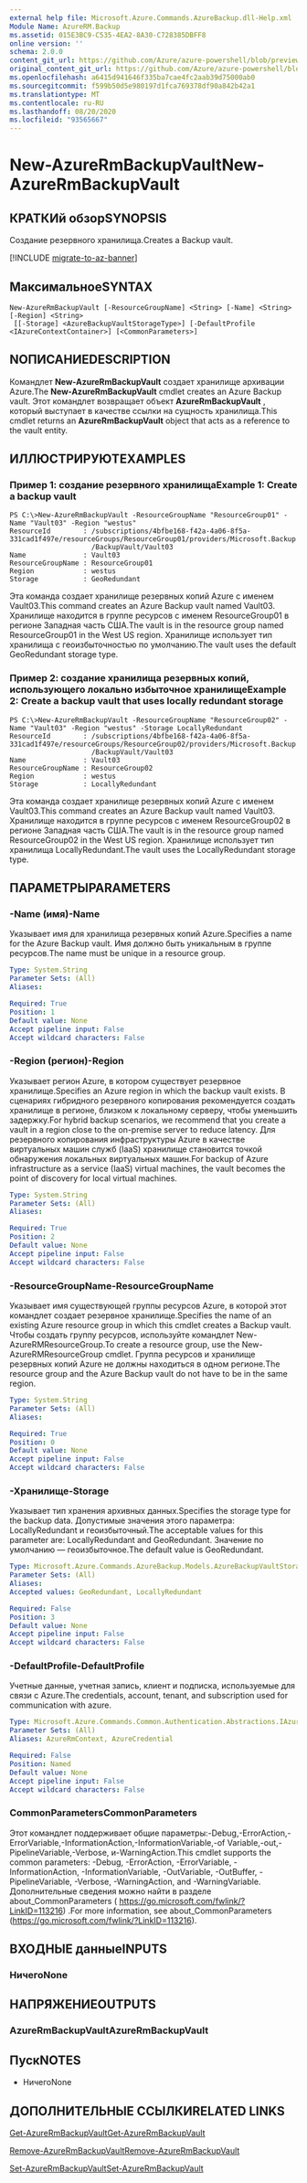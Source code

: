 ```yaml
---
external help file: Microsoft.Azure.Commands.AzureBackup.dll-Help.xml
Module Name: AzureRM.Backup
ms.assetid: 015E3BC9-C535-4EA2-8A30-C728385DBFF8
online version: ''
schema: 2.0.0
content_git_url: https://github.com/Azure/azure-powershell/blob/preview/src/ResourceManager/AzureBackup/Commands.AzureBackup/help/New-AzureRmBackupVault.md
original_content_git_url: https://github.com/Azure/azure-powershell/blob/preview/src/ResourceManager/AzureBackup/Commands.AzureBackup/help/New-AzureRmBackupVault.md
ms.openlocfilehash: a6415d941646f335ba7cae4fc2aab39d75000ab0
ms.sourcegitcommit: f599b50d5e980197d1fca769378df90a842b42a1
ms.translationtype: MT
ms.contentlocale: ru-RU
ms.lasthandoff: 08/20/2020
ms.locfileid: "93565667"
---
```

# <span data-ttu-id="eca5d-101">New-AzureRmBackupVault</span><span class="sxs-lookup"><span data-stu-id="eca5d-101">New-AzureRmBackupVault</span></span>

## <span data-ttu-id="eca5d-102">КРАТКИй обзор</span><span class="sxs-lookup"><span data-stu-id="eca5d-102">SYNOPSIS</span></span>
<span data-ttu-id="eca5d-103">Создание резервного хранилища.</span><span class="sxs-lookup"><span data-stu-id="eca5d-103">Creates a Backup vault.</span></span>

[!INCLUDE [migrate-to-az-banner](../../includes/migrate-to-az-banner.md)]

## <span data-ttu-id="eca5d-104">Максимальное</span><span class="sxs-lookup"><span data-stu-id="eca5d-104">SYNTAX</span></span>

```
New-AzureRmBackupVault [-ResourceGroupName] <String> [-Name] <String> [-Region] <String>
 [[-Storage] <AzureBackupVaultStorageType>] [-DefaultProfile <IAzureContextContainer>] [<CommonParameters>]
```

## <span data-ttu-id="eca5d-105">NОПИСАНИЕ</span><span class="sxs-lookup"><span data-stu-id="eca5d-105">DESCRIPTION</span></span>
<span data-ttu-id="eca5d-106">Командлет **New-AzureRmBackupVault** создает хранилище архивации Azure.</span><span class="sxs-lookup"><span data-stu-id="eca5d-106">The **New-AzureRmBackupVault** cmdlet creates an Azure Backup vault.</span></span>
<span data-ttu-id="eca5d-107">Этот командлет возвращает объект **AzureRmBackupVault** , который выступает в качестве ссылки на сущность хранилища.</span><span class="sxs-lookup"><span data-stu-id="eca5d-107">This cmdlet returns an **AzureRmBackupVault** object that acts as a reference to the vault entity.</span></span>

## <span data-ttu-id="eca5d-108">ИЛЛЮСТРИРУЮТ</span><span class="sxs-lookup"><span data-stu-id="eca5d-108">EXAMPLES</span></span>

### <span data-ttu-id="eca5d-109">Пример 1: создание резервного хранилища</span><span class="sxs-lookup"><span data-stu-id="eca5d-109">Example 1: Create a backup vault</span></span>
```
PS C:\>New-AzureRmBackupVault -ResourceGroupName "ResourceGroup01" -Name "Vault03" -Region "westus"
ResourceId        : /subscriptions/4bfbe168-f42a-4a06-8f5a-331cad1f497e/resourceGroups/ResourceGroup01/providers/Microsoft.Backup
                    /BackupVault/Vault03
Name              : Vault03
ResourceGroupName : ResourceGroup01
Region            : westus
Storage           : GeoRedundant
```

<span data-ttu-id="eca5d-110">Эта команда создает хранилище резервных копий Azure с именем Vault03.</span><span class="sxs-lookup"><span data-stu-id="eca5d-110">This command creates an Azure Backup vault named Vault03.</span></span>
<span data-ttu-id="eca5d-111">Хранилище находится в группе ресурсов с именем ResourceGroup01 в регионе Западная часть США.</span><span class="sxs-lookup"><span data-stu-id="eca5d-111">The vault is in the resource group named ResourceGroup01 in the West US region.</span></span>
<span data-ttu-id="eca5d-112">Хранилище использует тип хранилища с геоизбыточностью по умолчанию.</span><span class="sxs-lookup"><span data-stu-id="eca5d-112">The vault uses the default GeoRedundant storage type.</span></span>

### <span data-ttu-id="eca5d-113">Пример 2: создание хранилища резервных копий, использующего локально избыточное хранилище</span><span class="sxs-lookup"><span data-stu-id="eca5d-113">Example 2: Create a backup vault that uses locally redundant storage</span></span>
```
PS C:\>New-AzureRmBackupVault -ResourceGroupName "ResourceGroup02" -Name "Vault03" -Region "westus" -Storage LocallyRedundant
ResourceId        : /subscriptions/4bfbe168-f42a-4a06-8f5a-331cad1f497e/resourceGroups/ResourceGroup02/providers/Microsoft.Backup
                    /BackupVault/Vault03
Name              : Vault03
ResourceGroupName : ResourceGroup02
Region            : westus
Storage           : LocallyRedundant
```

<span data-ttu-id="eca5d-114">Эта команда создает хранилище резервных копий Azure с именем Vault03.</span><span class="sxs-lookup"><span data-stu-id="eca5d-114">This command creates an Azure Backup vault named Vault03.</span></span>
<span data-ttu-id="eca5d-115">Хранилище находится в группе ресурсов с именем ResourceGroup02 в регионе Западная часть США.</span><span class="sxs-lookup"><span data-stu-id="eca5d-115">The vault is in the resource group named ResourceGroup02 in the West US region.</span></span>
<span data-ttu-id="eca5d-116">Хранилище использует тип хранилища LocallyRedundant.</span><span class="sxs-lookup"><span data-stu-id="eca5d-116">The vault uses the LocallyRedundant storage type.</span></span>

## <span data-ttu-id="eca5d-117">ПАРАМЕТРЫ</span><span class="sxs-lookup"><span data-stu-id="eca5d-117">PARAMETERS</span></span>

### <span data-ttu-id="eca5d-118">-Name (имя)</span><span class="sxs-lookup"><span data-stu-id="eca5d-118">-Name</span></span>
<span data-ttu-id="eca5d-119">Указывает имя для хранилища резервных копий Azure.</span><span class="sxs-lookup"><span data-stu-id="eca5d-119">Specifies a name for the Azure Backup vault.</span></span>
<span data-ttu-id="eca5d-120">Имя должно быть уникальным в группе ресурсов.</span><span class="sxs-lookup"><span data-stu-id="eca5d-120">The name must be unique in a resource group.</span></span>

```yaml
Type: System.String
Parameter Sets: (All)
Aliases: 

Required: True
Position: 1
Default value: None
Accept pipeline input: False
Accept wildcard characters: False
```

### <span data-ttu-id="eca5d-121">-Region (регион)</span><span class="sxs-lookup"><span data-stu-id="eca5d-121">-Region</span></span>
<span data-ttu-id="eca5d-122">Указывает регион Azure, в котором существует резервное хранилище.</span><span class="sxs-lookup"><span data-stu-id="eca5d-122">Specifies an Azure region in which the backup vault exists.</span></span>
<span data-ttu-id="eca5d-123">В сценариях гибридного резервного копирования рекомендуется создать хранилище в регионе, близком к локальному серверу, чтобы уменьшить задержку.</span><span class="sxs-lookup"><span data-stu-id="eca5d-123">For hybrid backup scenarios, we recommend that you create a vault in a region close to the on-premise server to reduce latency.</span></span>
<span data-ttu-id="eca5d-124">Для резервного копирования инфраструктуры Azure в качестве виртуальных машин служб (IaaS) хранилище становится точкой обнаружения локальных виртуальных машин.</span><span class="sxs-lookup"><span data-stu-id="eca5d-124">For backup of Azure infrastructure as a service (IaaS) virtual machines, the vault becomes the point of discovery for local virtual machines.</span></span>

```yaml
Type: System.String
Parameter Sets: (All)
Aliases: 

Required: True
Position: 2
Default value: None
Accept pipeline input: False
Accept wildcard characters: False
```

### <span data-ttu-id="eca5d-125">-ResourceGroupName</span><span class="sxs-lookup"><span data-stu-id="eca5d-125">-ResourceGroupName</span></span>
<span data-ttu-id="eca5d-126">Указывает имя существующей группы ресурсов Azure, в которой этот командлет создает резервное хранилище.</span><span class="sxs-lookup"><span data-stu-id="eca5d-126">Specifies the name of an existing Azure resource group in which this cmdlet creates a Backup vault.</span></span>
<span data-ttu-id="eca5d-127">Чтобы создать группу ресурсов, используйте командлет New-AzureRMResourceGroup.</span><span class="sxs-lookup"><span data-stu-id="eca5d-127">To create a resource group, use the New-AzureRMResourceGroup cmdlet.</span></span>
<span data-ttu-id="eca5d-128">Группа ресурсов и хранилище резервных копий Azure не должны находиться в одном регионе.</span><span class="sxs-lookup"><span data-stu-id="eca5d-128">The resource group and the Azure Backup vault do not have to be in the same region.</span></span>

```yaml
Type: System.String
Parameter Sets: (All)
Aliases: 

Required: True
Position: 0
Default value: None
Accept pipeline input: False
Accept wildcard characters: False
```

### <span data-ttu-id="eca5d-129">-Хранилище</span><span class="sxs-lookup"><span data-stu-id="eca5d-129">-Storage</span></span>
<span data-ttu-id="eca5d-130">Указывает тип хранения архивных данных.</span><span class="sxs-lookup"><span data-stu-id="eca5d-130">Specifies the storage type for the backup data.</span></span>
<span data-ttu-id="eca5d-131">Допустимые значения этого параметра: LocallyRedundant и геоизбыточный.</span><span class="sxs-lookup"><span data-stu-id="eca5d-131">The acceptable values for this parameter are: LocallyRedundant and GeoRedundant.</span></span>
<span data-ttu-id="eca5d-132">Значение по умолчанию — геоизбыточное.</span><span class="sxs-lookup"><span data-stu-id="eca5d-132">The default value is GeoRedundant.</span></span>

```yaml
Type: Microsoft.Azure.Commands.AzureBackup.Models.AzureBackupVaultStorageType
Parameter Sets: (All)
Aliases: 
Accepted values: GeoRedundant, LocallyRedundant

Required: False
Position: 3
Default value: None
Accept pipeline input: False
Accept wildcard characters: False
```

### <span data-ttu-id="eca5d-133">-DefaultProfile</span><span class="sxs-lookup"><span data-stu-id="eca5d-133">-DefaultProfile</span></span>
<span data-ttu-id="eca5d-134">Учетные данные, учетная запись, клиент и подписка, используемые для связи с Azure.</span><span class="sxs-lookup"><span data-stu-id="eca5d-134">The credentials, account, tenant, and subscription used for communication with azure.</span></span>

```yaml
Type: Microsoft.Azure.Commands.Common.Authentication.Abstractions.IAzureContextContainer
Parameter Sets: (All)
Aliases: AzureRmContext, AzureCredential

Required: False
Position: Named
Default value: None
Accept pipeline input: False
Accept wildcard characters: False
```

### <span data-ttu-id="eca5d-135">CommonParameters</span><span class="sxs-lookup"><span data-stu-id="eca5d-135">CommonParameters</span></span>
<span data-ttu-id="eca5d-136">Этот командлет поддерживает общие параметры:-Debug,-ErrorAction,-ErrorVariable,-InformationAction,-InformationVariable,-of Variable,-out,-PipelineVariable,-Verbose, и-WarningAction.</span><span class="sxs-lookup"><span data-stu-id="eca5d-136">This cmdlet supports the common parameters: -Debug, -ErrorAction, -ErrorVariable, -InformationAction, -InformationVariable, -OutVariable, -OutBuffer, -PipelineVariable, -Verbose, -WarningAction, and -WarningVariable.</span></span> <span data-ttu-id="eca5d-137">Дополнительные сведения можно найти в разделе about_CommonParameters ( https://go.microsoft.com/fwlink/?LinkID=113216) .</span><span class="sxs-lookup"><span data-stu-id="eca5d-137">For more information, see about_CommonParameters (https://go.microsoft.com/fwlink/?LinkID=113216).</span></span>

## <span data-ttu-id="eca5d-138">ВХОДНЫЕ данные</span><span class="sxs-lookup"><span data-stu-id="eca5d-138">INPUTS</span></span>

### <span data-ttu-id="eca5d-139">Ничего</span><span class="sxs-lookup"><span data-stu-id="eca5d-139">None</span></span>

## <span data-ttu-id="eca5d-140">НАПРЯЖЕНИЕ</span><span class="sxs-lookup"><span data-stu-id="eca5d-140">OUTPUTS</span></span>

### <span data-ttu-id="eca5d-141">AzureRmBackupVault</span><span class="sxs-lookup"><span data-stu-id="eca5d-141">AzureRmBackupVault</span></span>

## <span data-ttu-id="eca5d-142">Пуск</span><span class="sxs-lookup"><span data-stu-id="eca5d-142">NOTES</span></span>
* <span data-ttu-id="eca5d-143">Ничего</span><span class="sxs-lookup"><span data-stu-id="eca5d-143">None</span></span>

## <span data-ttu-id="eca5d-144">ДОПОЛНИТЕЛЬНЫЕ ССЫЛКИ</span><span class="sxs-lookup"><span data-stu-id="eca5d-144">RELATED LINKS</span></span>

[<span data-ttu-id="eca5d-145">Get-AzureRmBackupVault</span><span class="sxs-lookup"><span data-stu-id="eca5d-145">Get-AzureRmBackupVault</span></span>](./Get-AzureRmBackupVault.md)

[<span data-ttu-id="eca5d-146">Remove-AzureRmBackupVault</span><span class="sxs-lookup"><span data-stu-id="eca5d-146">Remove-AzureRmBackupVault</span></span>](./Remove-AzureRmBackupVault.md)

[<span data-ttu-id="eca5d-147">Set-AzureRmBackupVault</span><span class="sxs-lookup"><span data-stu-id="eca5d-147">Set-AzureRmBackupVault</span></span>](./Set-AzureRmBackupVault.md)


